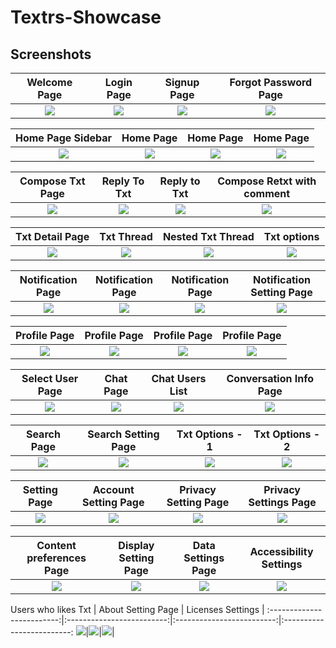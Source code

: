 # Textrs-Showcase


## Screenshots

Welcome Page               |  Login Page               | Signup Page               |  Forgot Password Page
:-------------------------:|:-------------------------:|:-------------------------:|:-------------------------:
![](https://github.com/trile127/Textrs-Showcase/blob/main/screenshots/Auth/screenshot_1.jpg?raw=true)|![](https://github.com/trile127/Textrs-Showcase/blob/main/screenshots/Auth/screenshot_2.jpg?raw=true)|![](https://github.com/trile127/Textrs-Showcase/blob/main/screenshots/Auth/screenshot_3.jpg?raw=true)|![](https://github.com/trile127/Textrs-Showcase/blob/main/screenshots/Auth/screenshot_4.jpg?raw=true)|

Home Page Sidebar         |  Home Page       |   Home Page               |  Home Page
:-------------------------:|:-------------------------:|:-------------------------:|:-------------------------:
![](https://github.com/trile127/Textrs-Showcase/blob/main/screenshots/Home/screenshot_5.jpg?raw=true)|![](https://github.com/trile127/Textrs-Showcase/blob/main/screenshots/Home/screenshot_2.jpg?raw=true)|![](https://github.com/trile127/Textrs-Showcase/blob/main/screenshots/Home/screenshot_7.jpg?raw=true)|![](https://github.com/trile127/Textrs-Showcase/blob/main/screenshots/Home/screenshot_6.jpg?raw=true)|

Compose Txt Page                  | Reply To Txt       |   Reply to Txt      |     Compose Retxt with comment
:-------------------------:|:-------------------------:|:-------------------------:|:-------------------------:
![](https://github.com/trile127/Textrs-Showcase/blob/main/screenshots/CreateTxt/screenshot_1.jpg?raw=true)|![](https://github.com/trile127/Textrs-Showcase/blob/main/screenshots/CreateTxt/screenshot_2.jpg?raw=true)|![](https://github.com/trile127/Textrs-Showcase/blob/main/screenshots/CreateTxt/screenshot_4.jpg?raw=true)|![](https://github.com/trile127/Textrs-Showcase/blob/main/screenshots/CreateTxt/screenshot_3.jpg?raw=true)|

Txt Detail Page         |  Txt Thread              |   Nested Txt Thread     | Txt options
:-------------------------:|:-------------------------:|:-------------------------:|:-------------------------:
![](https://github.com/trile127/Textrs-Showcase/blob/main/screenshots/TxtDetail/screenshot_3.jpg?raw=true)|![](https://github.com/trile127/Textrs-Showcase/blob/main/screenshots/TxtDetail/screenshot_4.jpg?raw=true)|![](https://github.com/trile127/Textrs-Showcase/blob/main/screenshots/TxtDetail/screenshot_1.jpg?raw=true)|![](https://github.com/trile127/Textrs-Showcase/blob/main/screenshots/TxtDetail/screenshot_2.jpg?raw=true)|

Notification Page         |  Notification Page         |   Notification Page       | Notification Setting Page
:-------------------------:|:-------------------------:|:-------------------------:|:-------------------------:
![](https://github.com/trile127/Textrs-Showcase/blob/main/screenshots/Notification/screenshot_1.jpg?raw=true)|![](https://github.com/trile127/Textrs-Showcase/blob/main/screenshots/Notification/screenshot_2.jpg?raw=true)|![](https://github.com/trile127/Textrs-Showcase/blob/main/screenshots/Notification/screenshot_3.jpg?raw=true)|![](https://github.com/trile127/Textrs-Showcase/blob/main/screenshots/Notification/screenshot_4.jpg?raw=true)|

Profile Page                |  Profile Page            |   Profile  Page       | Profile  Page
:-------------------------:|:-------------------------:|:-------------------------:|:-------------------------:
![](https://github.com/trile127/Textrs-Showcase/blob/main/screenshots/Profile/screenshot_1.jpg?raw=true)|![](https://github.com/trile127/Textrs-Showcase/blob/main/screenshots/Profile/screenshot_2.jpg?raw=true)|![](https://github.com/trile127/Textrs-Showcase/blob/main/screenshots/Profile/screenshot_4.jpg?raw=true)|![](https://github.com/trile127/Textrs-Showcase/blob/main/screenshots/Profile/screenshot_7.jpg?raw=true)|

Select User Page                |  Chat Page            |    Chat Users List       | Conversation Info Page
:-------------------------:|:-------------------------:|:-------------------------:|:-------------------------:
![](https://github.com/trile127/Textrs-Showcase/blob/main/screenshots/Chat/screenshot_1.jpg?raw=true)|![](https://github.com/trile127/Textrs-Showcase/blob/main/screenshots/Chat/screenshot_2.jpg?raw=true)|![](https://github.com/trile127/Textrs-Showcase/blob/main/screenshots/Chat/screenshot_3.jpg?raw=true)|![](https://github.com/trile127/Textrs-Showcase/blob/main/screenshots/Chat/screenshot_4.jpg?raw=true)|

Search Page                |  Search Setting Page            |  Txt Options - 1     | Txt Options - 2
:-------------------------:|:-------------------------:|:-------------------------:|:-------------------------:
![](https://github.com/trile127/Textrs-Showcase/blob/main/screenshots/Search/screenshot_1.jpg?raw=true)|![](https://github.com/trile127/Textrs-Showcase/blob/main/screenshots/Search/screenshot_2.jpg?raw=true)|![](https://github.com/trile127/Textrs-Showcase/blob/main/screenshots/TxtDetail/screenshot_5.jpg?raw=true)|![](https://github.com/trile127/Textrs-Showcase/blob/main/screenshots/TxtDetail/screenshot_6.jpg?raw=true)|


Setting Page                |  Account Setting Page    |  Privacy Setting Page    | Privacy Settings Page
:-------------------------:|:-------------------------:|:-------------------------:|:-------------------------:
![](https://github.com/trile127/Textrs-Showcase/blob/main/screenshots/Settings/screenshot_1.jpg?raw=true)|![](https://github.com/trile127/Textrs-Showcase/blob/main/screenshots/Settings/screenshot_2.jpg?raw=true)|![](https://github.com/trile127/Textrs-Showcase/blob/main/screenshots/Settings/screenshot_4.jpg?raw=true)|![](https://github.com/trile127/Textrs-Showcase/blob/main/screenshots/Settings/screenshot_3.jpg?raw=true)|

Content preferences Page      |  Display Setting Page    |  Data Settings Page    | Accessibility Settings
:-------------------------:|:-------------------------:|:-------------------------:|:-------------------------:
![](https://github.com/trile127/Textrs-Showcase/blob/main/screenshots/Settings/screenshot_5.jpg?raw=true)|![](https://github.com/trile127/Textrs-Showcase/blob/main/screenshots/Settings/screenshot_6.jpg?raw=true)|![](https://github.com/trile127/Textrs-Showcase/blob/main/screenshots/Settings/screenshot_7.jpg?raw=true)|![](https://github.com/trile127/Textrs-Showcase/blob/main/screenshots/Settings/screenshot_8.jpg?raw=true)|

  Users who likes Txt        |  About Setting Page    |  Licenses Settings     |
:-------------------------:|:-------------------------:|:-------------------------:|:-------------------------:
![](https://github.com/trile127/Textrs-Showcase/blob/main/screenshots/TxtDetail/screenshot_7.jpg?raw=true)|![](https://github.com/trile127/Textrs-Showcase/blob/main/screenshots/Settings/screenshot_9.jpg?raw=true)|![](https://github.com/trile127/Textrs-Showcase/blob/main/screenshots/Settings/screenshot_10.jpg?raw=true)|
